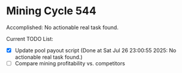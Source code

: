 # Mining Cycle 544

Accomplished: No actionable real task found.

Current TODO List:

- [x] Update pool payout script  (Done at Sat Jul 26 23:00:55 2025: No actionable real task found.)
- [ ] Compare mining profitability vs. competitors